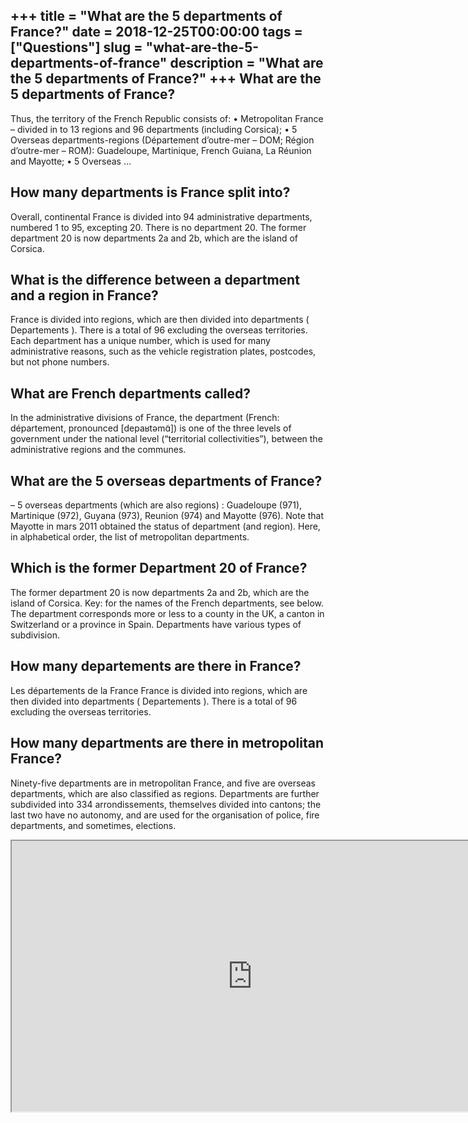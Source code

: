 +++
title = "What are the 5 departments of France?"
date = 2018-12-25T00:00:00
tags = ["Questions"]
slug = "what-are-the-5-departments-of-france"
description = "What are the 5 departments of France?"
+++
What are the 5 departments of France?
-------------------------------------

Thus, the territory of the French Republic consists of: • Metropolitan France – divided in to 13 regions and 96 departments (including Corsica); • 5 Overseas departments-regions (Département d’outre-mer – DOM; Région d’outre-mer – ROM): Guadeloupe, Martinique, French Guiana, La Réunion and Mayotte; • 5 Overseas …

How many departments is France split into?
------------------------------------------

Overall, continental France is divided into 94 administrative departments, numbered 1 to 95, excepting 20. There is no department 20. The former department 20 is now departments 2a and 2b, which are the island of Corsica.

What is the difference between a department and a region in France?
-------------------------------------------------------------------

France is divided into regions, which are then divided into departments ( Departements ). There is a total of 96 excluding the overseas territories. Each department has a unique number, which is used for many administrative reasons, such as the vehicle registration plates, postcodes, but not phone numbers.

What are French departments called?
-----------------------------------

In the administrative divisions of France, the department (French: département, pronounced \[depaʁtəmɑ̃\]) is one of the three levels of government under the national level (“territorial collectivities”), between the administrative regions and the communes.

What are the 5 overseas departments of France?
----------------------------------------------

– 5 overseas departments (which are also regions) : Guadeloupe (971), Martinique (972), Guyana (973), Reunion (974) and Mayotte (976). Note that Mayotte in mars 2011 obtained the status of department (and region). Here, in alphabetical order, the list of metropolitan departments.

Which is the former Department 20 of France?
--------------------------------------------

The former department 20 is now departments 2a and 2b, which are the island of Corsica. Key: for the names of the French departments, see below. The department corresponds more or less to a county in the UK, a canton in Switzerland or a province in Spain. Departments have various types of subdivision.

How many departements are there in France?
------------------------------------------

Les départements de la France France is divided into regions, which are then divided into departments ( Departements ). There is a total of 96 excluding the overseas territories.

How many departments are there in metropolitan France?
------------------------------------------------------

Ninety-five departments are in metropolitan France, and five are overseas departments, which are also classified as regions. Departments are further subdivided into 334 arrondissements, themselves divided into cantons; the last two have no autonomy, and are used for the organisation of police, fire departments, and sometimes, elections.

<iframe allow="accelerometer; autoplay; clipboard-write; encrypted-media; gyroscope; picture-in-picture" allowfullscreen="" class="__youtube_prefs__  epyt-is-override  no-lazyload" data-no-lazy="1" data-origheight="433" data-origwidth="770" data-skipgform_ajax_framebjll="" height="433" id="_ytid_35438" loading="lazy" src="https://www.youtube.com/embed/EGktIj8PJRg?enablejsapi=1&autoplay=0&cc_load_policy=0&cc_lang_pref=&iv_load_policy=1&loop=0&modestbranding=0&rel=1&fs=1&playsinline=0&autohide=2&theme=dark&color=red&controls=1&" title="YouTube player" width="770"></iframe>